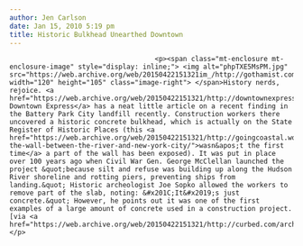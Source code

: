 ```yaml
---
author: Jen Carlson
date: Jan 15, 2010 5:19 pm
title: Historic Bulkhead Unearthed Downtown
---
```


	
										<p><span class="mt-enclosure mt-enclosure-image" style="display: inline;"> <img alt="phpTXE5MsPM.jpg" src="https://web.archive.org/web/20150422151321im_/http://gothamist.com/attachments/arts_jen/phpTXE5MsPM.jpg" width="120" height="105" class="image-right"> </span>History nerds, rejoice. <a href="https://web.archive.org/web/20150422151321/http://downtownexpress.com/de_351/historicalfind.html">The Downtown Express</a> has a neat little article on a recent finding in the Battery Park City landfill recently. Construction workers there uncovered a historic concrete bulkhead, which is actually on the State Register of Historic Places (this <a href="https://web.archive.org/web/20150422151321/http://goingcoastal.wordpress.com/2008/05/27/exposing-the-wall-between-the-river-and-new-york-city/">wasn&apos;t the first time</a> a part of the wall has been exposed). It was put in place over 100 years ago when Civil War Gen. George McClellan launched the project &quot;because silt and refuse was building up along the Hudson River shoreline and rotting piers, preventing ships from landing.&quot; Historic archeologist Joe Sopko allowed the workers to remove part of the slab, noting: &#x201C;It&#x2019;s just concrete.&quot; However, he points out it was one of the first examples of a large amount of concrete used in a construction project. [via <a href="https://web.archive.org/web/20150422151321/http://curbed.com/archives/2010/01/15/unmaking_history.php">Curbed</a>]</p>					
										
									
				